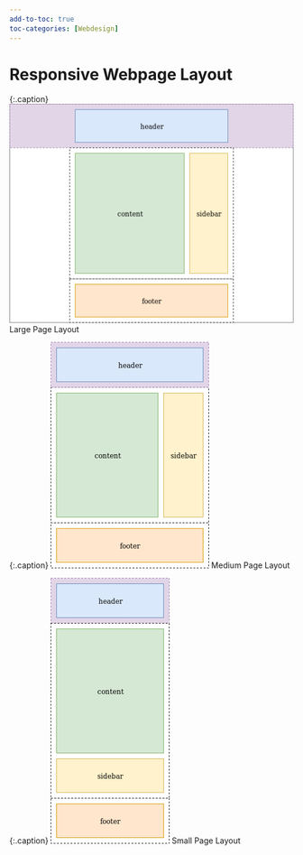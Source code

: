 ```yaml
---
add-to-toc: true
toc-categories: [Webdesign]
---
```

# Responsive Webpage Layout

{:.caption}
![large page layout](/assets/images/large_layout.png)
Large Page Layout

{:.caption}
![medium page layout](/assets/images/medium_layout.png)
Medium Page Layout

{:.caption}
![small page layout](/assets/images/small_layout.png)
Small Page Layout

